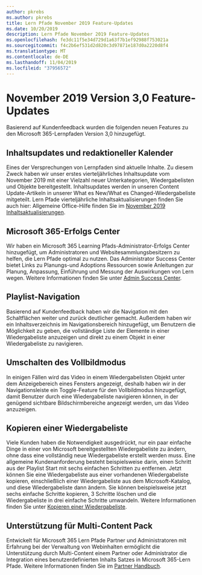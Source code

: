 ```yaml
---
author: pkrebs
ms.author: pkrebs
title: Lern Pfade November 2019 Feature-Updates
ms.date: 10/20/2019
description: Lern Pfade November 2019 Feature-Updates
ms.openlocfilehash: fe3dc11f5e34d729d1a63f7b1ef92988f753021a
ms.sourcegitcommit: f4c2b6ef531d2d820c3d97871e187d0a2220d8f4
ms.translationtype: MT
ms.contentlocale: de-DE
ms.lasthandoff: 11/04/2019
ms.locfileid: "37956572"
---
```

# <a name="november-2019-version-30-feature-updates"></a>November 2019 Version 3,0 Feature-Updates
Basierend auf Kundenfeedback wurden die folgenden neuen Features zu den Microsoft 365-Lernpfaden Version 3,0 hinzugefügt.

## <a name="content-updates-and-editorial-calendar"></a>Inhaltsupdates und redaktioneller Kalender
Eines der Versprechungen von Lernpfaden sind aktuelle Inhalte. Zu diesem Zweck haben wir unser erstes vierteljährliches Inhaltsupdate vom November 2019 mit einer Vielzahl neuer Unterkategorien, Wiedergabelisten und Objekte bereitgestellt. Inhaltsupdates werden in unseren Content Update-Artikeln in unserer What es New/What es Changed-Wiedergabeliste mitgeteilt. Lern Pfade vierteljährliche Inhaltsaktualisierungen finden Sie auch hier: Allgemeine Office-Hilfe finden Sie im [November 2019 Inhaltsaktualisierungen](custom_contentupdates.md).

## <a name="microsoft-365-success-center"></a>Microsoft 365-Erfolgs Center
Wir haben ein Microsoft 365 Learning Pfads-Administrator-Erfolgs Center hinzugefügt, um Administratoren und Websitesammlungsbesitzern zu helfen, die Lern Pfade optimal zu nutzen. Das Administrator Success Center bietet Links zu Planungs-und Adoptions Ressourcen sowie Anleitungen zur Planung, Anpassung, Einführung und Messung der Auswirkungen von Lern wegen. Weitere Informationen finden Sie unter [Admin Success Center](custom_successcenter.md).

## <a name="playlist-navigation"></a>Playlist-Navigation
Basierend auf Kundenfeedback haben wir die Navigation mit den Schaltflächen weiter und zurück deutlicher gemacht. Außerdem haben wir ein Inhaltsverzeichnis im Navigationsbereich hinzugefügt, um Benutzern die Möglichkeit zu geben, die vollständige Liste der Elemente in einer Wiedergabeliste anzuzeigen und direkt zu einem Objekt in einer Wiedergabeliste zu navigieren.

## <a name="toggle-full-screen-mode"></a>Umschalten des Vollbildmodus
In einigen Fällen wird das Video in einem Wiedergabelisten Objekt unter dem Anzeigebereich eines Fensters angezeigt, deshalb haben wir in der Navigationsleiste ein Toggle-Feature für den Vollbildmodus hinzugefügt, damit Benutzer durch eine Wiedergabeliste navigieren können, in der genügend sichtbare Bildschirmbereiche angezeigt werden, um das Video anzuzeigen.

## <a name="copy-a-playlist"></a>Kopieren einer Wiedergabeliste
Viele Kunden haben die Notwendigkeit ausgedrückt, nur ein paar einfache Dinge in einer von Microsoft bereitgestellten Wiedergabeliste zu ändern, ohne dass eine vollständig neue Wiedergabeliste erstellt werden muss. Eine allgemeine Kundenanforderung besteht beispielsweise darin, einen Schritt aus der Playlist Start mit sechs einfachen Schritten zu entfernen. Jetzt können Sie eine Wiedergabeliste aus einer vorhandenen Wiedergabeliste kopieren, einschließlich einer Wiedergabeliste aus dem Microsoft-Katalog, und diese Wiedergabeliste dann ändern. Sie können beispielsweise jetzt sechs einfache Schritte kopieren, 3 Schritte löschen und die Wiedergabeliste in drei einfache Schritte umwandeln. Weitere Informationen finden Sie unter [Kopieren einer Wiedergabeliste](custom_copyplaylist.md).

## <a name="multi-content-pack-support"></a>Unterstützung für Multi-Content Pack
Entwickelt für Microsoft 365 Lern Pfade Partner und Administratoren mit Erfahrung bei der Verwaltung von Webinhalten ermöglicht die Unterstützung durch Multi-Content einem Partner oder Administrator die Integration eines benutzerdefinierten Inhalts Satzes in Microsoft 365-Lern Pfade. Weitere Informationen finden Sie im [Partner Handbuch](custom_partnerguide.md).

